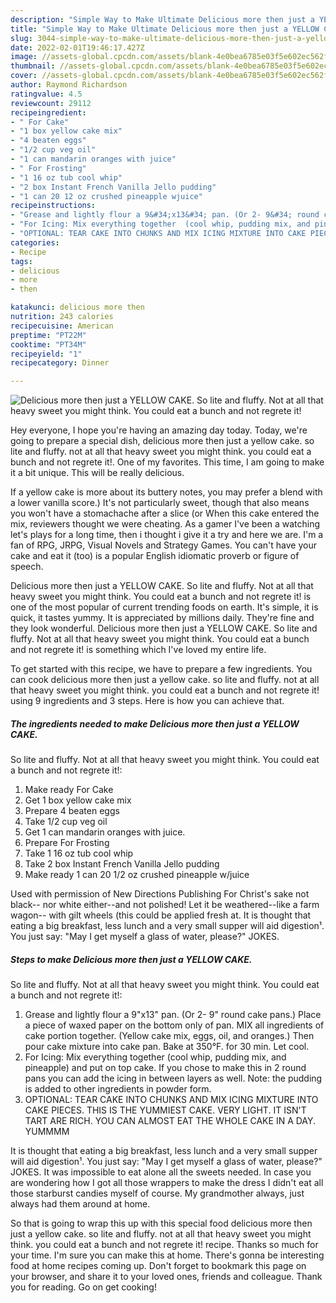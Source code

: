 ```yaml
---
description: "Simple Way to Make Ultimate Delicious more then just a YELLOW CAKE.  So lite  and fluffy. Not at all that heavy sweet you might think. You could eat a bunch and not regrete it!"
title: "Simple Way to Make Ultimate Delicious more then just a YELLOW CAKE.  So lite  and fluffy. Not at all that heavy sweet you might think. You could eat a bunch and not regrete it!"
slug: 3044-simple-way-to-make-ultimate-delicious-more-then-just-a-yellow-cake-so-lite-and-fluffy-not-at-all-that-heavy-sweet-you-might-think-you-could-eat-a-bunch-and-not-regrete-it
date: 2022-02-01T19:46:17.427Z
image: //assets-global.cpcdn.com/assets/blank-4e0bea6785e03f5e602ec562f230caae08da540cada707380b4fe1bbebba43da.png
thumbnail: //assets-global.cpcdn.com/assets/blank-4e0bea6785e03f5e602ec562f230caae08da540cada707380b4fe1bbebba43da.png
cover: //assets-global.cpcdn.com/assets/blank-4e0bea6785e03f5e602ec562f230caae08da540cada707380b4fe1bbebba43da.png
author: Raymond Richardson
ratingvalue: 4.5
reviewcount: 29112
recipeingredient:
- " For Cake"
- "1 box yellow cake mix"
- "4 beaten eggs"
- "1/2 cup veg oil"
- "1 can mandarin oranges with juice"
- " For Frosting"
- "1 16 oz tub cool whip"
- "2 box Instant French Vanilla Jello pudding"
- "1 can 20 12 oz crushed pineapple wjuice"
recipeinstructions:
- "Grease and lightly flour a 9&#34;x13&#34; pan. (Or 2- 9&#34; round cake pans.) Place a piece of waxed paper on the bottom only of pan. MIX all ingredients of cake  portion together.   (Yellow cake mix, eggs, oil, and oranges.) Then pour cake mixture into cake pan.  Bake at 350°F. for 30 min.  Let cool."
- "For Icing: Mix everything together  (cool whip, pudding mix, and pineapple) and  put on top cake. If you chose to make this in 2 round pans you can add the icing in between layers as well.  Note: the pudding is added to other ingredients in powder form."
- "OPTIONAL: TEAR CAKE INTO CHUNKS AND MIX ICING MIXTURE INTO CAKE PIECES. THIS IS THE YUMMIEST CAKE. VERY LIGHT. IT ISN&#39;T TART ARE RICH. YOU CAN ALMOST EAT THE WHOLE CAKE IN A DAY. YUMMMM"
categories:
- Recipe
tags:
- delicious
- more
- then

katakunci: delicious more then 
nutrition: 243 calories
recipecuisine: American
preptime: "PT22M"
cooktime: "PT34M"
recipeyield: "1"
recipecategory: Dinner

---
```



![Delicious more then just a YELLOW CAKE.
 So lite  and fluffy. Not at all that heavy sweet you might think. You could eat a bunch and not regrete it!](//assets-global.cpcdn.com/assets/blank-4e0bea6785e03f5e602ec562f230caae08da540cada707380b4fe1bbebba43da.png)

Hey everyone, I hope you're having an amazing day today. Today, we're going to prepare a special dish, delicious more then just a yellow cake.
 so lite  and fluffy. not at all that heavy sweet you might think. you could eat a bunch and not regrete it!. One of my favorites. This time, I am going to make it a bit unique. This will be really delicious.

If a yellow cake is more about its buttery notes, you may prefer a blend with a lower vanilla score.) It&#39;s not particularly sweet, though that also means you won&#39;t have a stomachache after a slice (or When this cake entered the mix, reviewers thought we were cheating. As a gamer I&#39;ve been a watching let&#39;s plays for a long time, then i thought i give it a try and here we are. I&#39;m a fan of RPG, JRPG, Visual Novels and Strategy Games. You can&#39;t have your cake and eat it (too) is a popular English idiomatic proverb or figure of speech.

Delicious more then just a YELLOW CAKE.
 So lite  and fluffy. Not at all that heavy sweet you might think. You could eat a bunch and not regrete it! is one of the most popular of current trending foods on earth. It's simple, it is quick, it tastes yummy. It is appreciated by millions daily. They're fine and they look wonderful. Delicious more then just a YELLOW CAKE.
 So lite  and fluffy. Not at all that heavy sweet you might think. You could eat a bunch and not regrete it! is something which I've loved my entire life.


To get started with this recipe, we have to prepare a few ingredients. You can cook delicious more then just a yellow cake.
 so lite  and fluffy. not at all that heavy sweet you might think. you could eat a bunch and not regrete it! using 9 ingredients and 3 steps. Here is how you can achieve that.

<!--inarticleads1-->

##### The ingredients needed to make Delicious more then just a YELLOW CAKE.
 So lite  and fluffy. Not at all that heavy sweet you might think. You could eat a bunch and not regrete it!:

1. Make ready  For Cake
1. Get 1 box yellow cake mix
1. Prepare 4 beaten eggs
1. Take 1/2 cup veg oil
1. Get 1 can mandarin oranges with juice.
1. Prepare  For Frosting
1. Take 1 16 oz tub cool whip
1. Take 2 box Instant French Vanilla Jello pudding
1. Make ready 1 can 20 1/2 oz crushed pineapple w/juice


Used with permission of New Directions Publishing For Christ&#39;s sake not black-- nor white either--and not polished! Let it be weathered--like a farm wagon-- with gilt wheels (this could be applied fresh at. It is thought that eating a big breakfast, less lunch and a very small supper will aid digestion¹. You just say: &#34;May I get myself a glass of water, please?&#34; JOKES. 

<!--inarticleads2-->

##### Steps to make Delicious more then just a YELLOW CAKE.
 So lite  and fluffy. Not at all that heavy sweet you might think. You could eat a bunch and not regrete it!:

1. Grease and lightly flour a 9&#34;x13&#34; pan. (Or 2- 9&#34; round cake pans.) Place a piece of waxed paper on the bottom only of pan. MIX all ingredients of cake  portion together.   (Yellow cake mix, eggs, oil, and oranges.) Then pour cake mixture into cake pan.  Bake at 350°F. for 30 min.  Let cool.
1. For Icing: Mix everything together  (cool whip, pudding mix, and pineapple) and  put on top cake. If you chose to make this in 2 round pans you can add the icing in between layers as well.  Note: the pudding is added to other ingredients in powder form.
1. OPTIONAL: TEAR CAKE INTO CHUNKS AND MIX ICING MIXTURE INTO CAKE PIECES. THIS IS THE YUMMIEST CAKE. VERY LIGHT. IT ISN&#39;T TART ARE RICH. YOU CAN ALMOST EAT THE WHOLE CAKE IN A DAY. YUMMMM


It is thought that eating a big breakfast, less lunch and a very small supper will aid digestion¹. You just say: &#34;May I get myself a glass of water, please?&#34; JOKES. It was impossible to eat alone all the sweets needed. In case you are wondering how I got all those wrappers to make the dress I didn&#39;t eat all those starburst candies myself of course. My grandmother always, just always had them around at home. 

So that is going to wrap this up with this special food delicious more then just a yellow cake.
 so lite  and fluffy. not at all that heavy sweet you might think. you could eat a bunch and not regrete it! recipe. Thanks so much for your time. I'm sure you can make this at home. There's gonna be interesting food at home recipes coming up. Don't forget to bookmark this page on your browser, and share it to your loved ones, friends and colleague. Thank you for reading. Go on get cooking!

